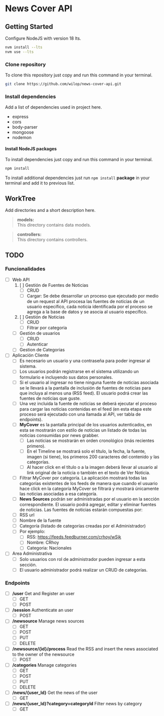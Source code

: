 # News Cover API

## Getting Started

Configure NodeJS with version 18 lts.

``` bash
nvm install --lts
nvm use --lts
```

### Clone repository

To clone this repository just copy and run this command in your terminal.

``` bash
git clone https://github.com/wilop/news-cover-api.git
```

### Install dependencies

Add a list of dependencies used in project here.
* express
* cors
* body-parser
* mongoose
* nodemon

#### Install NodeJS packages

To install dependencies just copy and run this command in your terminal.

```bash
npm install
```

To install additional dependencies just run `npm install` __package__ in your terminal and add it to previous list.

## WorkTree 

Add directories and a short description here.

> **models:**  
This directory contains data models.
        
> **controllers:**  
This directory contains controllers.

## TODO
### Funcionalidades
- [ ] Web API
    1. [ ] Gestión de Fuentes de Noticias
        - [ ] CRUD
        - [ ] Cargar: Se debe desarrollar un proceso que ejecutado por medio de un request al API procesa las fuentes de noticias de un usuario específico, cada noticia identificada por el proceso se agrega a la base de datos y se asocia al usuario específico.
    2. [ ] Gestión de Noticias
        - [ ] CRUD
        - [ ] Filtrar por categoria
    - [ ] Gestión de usuarios
        - [ ] CRUD
        - [ ] Autenticar 
    - [ ] Gestion de Categorias
- [ ] Aplicación Cliente
    - [ ] Es necesario un usuario y una contraseña para poder ingresar al sistema.
    - [ ] Los usuarios podrán registrarse en el sistema utilizando un formulario e incluyendo sus datos personales.
    - [ ] Si el usuario al ingresar no tiene ninguna fuente de noticias asociada se le llevará a la pantalla de inclusión de fuentes de noticias para que incluya al menos una (RSS feed). El usuario podrá crear las fuentes de noticias que guste.
    - [ ] Una vez incluida la fuente de noticias se deberá ejecutar el proceso para cargar las noticias contenidas en el feed (en esta etapa este proceso será ejecutado con una llamada al API, ver tabla de endpoints).
    - [ ] **MyCover** es la pantalla principal de los usuarios autenticados, en esta se mostrarán con estilo de noticias un listado de todas las noticias consumidas por news grabber. 
        - [ ] Las noticias se mostrarán en orden cronológico (más recientes primero).
        - [ ] En el Timeline se mostrará solo el título, la fecha, la fuente, imagen (si tiene), los primeros 200 caracteres del contenido y las categorías.
        - [ ] Al hacer click en el título o a la imagen deberá llevar al usuario al link original de la noticia o también en el texto de Ver Noticia.
    - [ ] Filtrar MyCover por categoría. La aplicación mostrará todas las categorías existentes de los feeds de manera que cuando el usuario hace click en la categoría MyCover se filtrará y mostrará únicamente las noticias asociadas a esa categoría.
    - [ ] **News Sources** podrán ser administradas por el usuario en la sección correspondiente. El usuario podrá agregar, editar y eliminar fuentes de noticias. Las fuentes de noticias estarán compuestas por:
    - [ ] RSS url
    - [ ] Nombre de la fuente
    - [ ] Categoría (listado de categorías creadas por el Administrador)
    - [ ] Por ejemplo: 
        - [ ] RSS: https://feeds.feedburner.com/crhoy/wSjk
        - [ ] Nombre: CRhoy
        - [ ] Categoria: Nacionales
- [ ] Area Administrativa
    - [ ] Solo usuarios con rol de administrador pueden ingresar a esta sección.
    - [ ] El usuario administrador podrá realizar un CRUD de categorías.

### Endpoints
- [ ] **/user** Get and Register an user 
    - [ ] GET
    - [ ] POST
- [ ] **/session** Authenticate an user 
    - [ ] POST
- [ ] **/newsource** Manage news sources 
    - [ ] GET
    - [ ] POST
    - [ ] PUT
    - [ ] DELETE
- [ ] **/newsource/{id}/process** Read the RSS and insert the news associated to the owner of the newsource
    - [ ] POST
- [ ] **/categories** Manage categories 
    - [ ] GET
    - [ ] POST
    - [ ] PUT
    - [ ] DELETE
- [ ] **/news/{user_Id}** Get the news of the user
    - [ ] GET
- [ ] **/news/{user_Id}?category=categoryId** Filter news by category
    - [ ] GET
